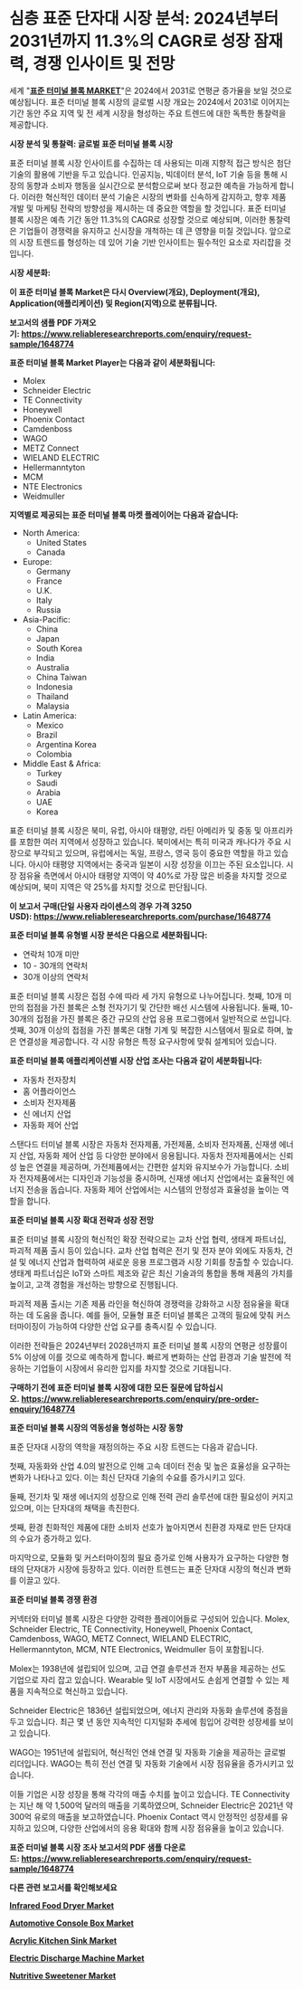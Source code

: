 <p><h1>심층 표준 단자대 시장 분석: 2024년부터 2031년까지 11.3%의 CAGR로 성장 잠재력, 경쟁 인사이트 및 전망</h1></p><p>세계 "<strong><a href="https://www.reliableresearchreports.com/standard-terminal-block-market-r1648774?utm_campaign=106&utm_medium=8&utm_source=Github&utm_content=ia&utm_term=18122024&utm_id=standard-terminal-block">표준 터미널 블록 MARKET</a></strong>"은 2024에서 2031로 연평균 증가율을 보일 것으로 예상됩니다. 표준 터미널 블록 시장의 글로벌 시장 개요는 2024에서 2031로 이어지는 기간 동안 주요 지역 및 전 세계 시장을 형성하는 주요 트렌드에 대한 독특한 통찰력을 제공합니다.</p>
<p><strong>시장 분석 및 통찰력: 글로벌 표준 터미널 블록 시장</strong></p>
<p><p>표준 터미널 블록 시장 인사이트를 수집하는 데 사용되는 미래 지향적 접근 방식은 첨단 기술의 활용에 기반을 두고 있습니다. 인공지능, 빅데이터 분석, IoT 기술 등을 통해 시장의 동향과 소비자 행동을 실시간으로 분석함으로써 보다 정교한 예측을 가능하게 합니다. 이러한 혁신적인 데이터 분석 기술은 시장의 변화를 신속하게 감지하고, 향후 제품 개발 및 마케팅 전략의 방향성을 제시하는 데 중요한 역할을 할 것입니다. 표준 터미널 블록 시장은 예측 기간 동안 11.3%의 CAGR로 성장할 것으로 예상되며, 이러한 통찰력은 기업들이 경쟁력을 유지하고 신시장을 개척하는 데 큰 영향을 미칠 것입니다. 앞으로의 시장 트렌드를 형성하는 데 있어 기술 기반 인사이트는 필수적인 요소로 자리잡을 것입니다.</p><a href="%7CAUTHORITHY_DOMAIN_URL%7C?utm_campaign=106&utm_medium=8&utm_source=Github&utm_content=ia&utm_term=18122024&utm_id=standard-terminal-block"></a></p>
<p><strong>시장 세분화:</strong></p>
<p><strong>이 표준 터미널 블록 Market은 다시 Overview(개요), Deployment(개요), Application(애플리케이션) 및 Region(지역)으로 분류됩니다.</strong></p>
<p><strong>보고서의 샘플 PDF 가져오기:&nbsp;<a href="https://www.reliableresearchreports.com/enquiry/request-sample/1648774?utm_campaign=106&utm_medium=8&utm_source=Github&utm_content=ia&utm_term=18122024&utm_id=standard-terminal-block">https://www.reliableresearchreports.com/enquiry/request-sample/1648774</a></strong><strong></strong></p>
<p><strong>표준 터미널 블록 Market Player는 다음과 같이 세분화됩니다:</strong></p>
<p><ul><li>Molex</li><li>Schneider Electric</li><li>TE Connectivity</li><li>Honeywell</li><li>Phoenix Contact</li><li>Camdenboss</li><li>WAGO</li><li>METZ Connect</li><li>WIELAND ELECTRIC</li><li>Hellermanntyton</li><li>MCM</li><li>NTE Electronics</li><li>Weidmuller</li></ul></p>
<p><strong>지역별로 제공되는 표준 터미널 블록 마켓 플레이어는 다음과 같습니다:</strong></p>
<p><ul>
    <li>
        North America:
        <ul>
            <li>United States</li>
            <li>Canada</li>
        </ul>
    </li>
    <li>
        Europe:
        <ul>
            <li>Germany</li>
            <li>France</li>
            <li>U.K.</li>
            <li>Italy</li>
            <li>Russia</li>
        </ul>
    </li>
    <li>
        Asia-Pacific:
        <ul>
            <li>China</li>
            <li>Japan</li>
            <li>South Korea</li>
            <li>India</li>
            <li>Australia</li>
            <li>China Taiwan</li>
            <li>Indonesia</li>
            <li>Thailand</li>
            <li>Malaysia</li>
        </ul>
    </li>
    <li>
        Latin America:
        <ul>
            <li>Mexico</li>
            <li>Brazil</li>
            <li>Argentina Korea</li>
            <li>Colombia</li>
        </ul>
    </li>
    <li>
        Middle East & Africa:
        <ul>
            <li>Turkey</li>
            <li>Saudi</li>
            <li>Arabia</li>
            <li>UAE</li>
            <li>Korea</li>
        </ul>
    </li>
    </ul></p>
<p><p>표준 터미널 블록 시장은 북미, 유럽, 아시아 태평양, 라틴 아메리카 및 중동 및 아프리카를 포함한 여러 지역에서 성장하고 있습니다. 북미에서는 특히 미국과 캐나다가 주요 시장으로 부각되고 있으며, 유럽에서는 독일, 프랑스, 영국 등이 중요한 역할을 하고 있습니다. 아시아 태평양 지역에서는 중국과 일본이 시장 성장을 이끄는 주된 요소입니다. 시장 점유율 측면에서 아시아 태평양 지역이 약 40%로 가장 많은 비중을 차지할 것으로 예상되며, 북미 지역은 약 25%를 차지할 것으로 판단됩니다.</p></p>
<p><strong>이 보고서 구매(단일 사용자 라이센스의 경우 가격 3250 USD):&nbsp;<a href="https://www.reliableresearchreports.com/purchase/1648774?utm_campaign=106&utm_medium=8&utm_source=Github&utm_content=ia&utm_term=18122024&utm_id=standard-terminal-block">https://www.reliableresearchreports.com/purchase/1648774</a></strong></p>
<p><strong>표준 터미널 블록 유형별 시장 분석은 다음으로 세분화됩니다:</strong></p>
<p><ul><li>연락처 10개 미만</li><li>10 - 30개의 연락처</li><li>30개 이상의 연락처</li></ul></p>
<p><p>표준 터미널 블록 시장은 접점 수에 따라 세 가지 유형으로 나누어집니다. 첫째, 10개 미만의 접점을 가진 블록은 소형 전자기기 및 간단한 배선 시스템에 사용됩니다. 둘째, 10-30개의 접점을 가진 블록은 중간 규모의 산업 응용 프로그램에서 일반적으로 쓰입니다. 셋째, 30개 이상의 접점을 가진 블록은 대형 기계 및 복잡한 시스템에서 필요로 하며, 높은 연결성을 제공합니다. 각 시장 유형은 특정 요구사항에 맞춰 설계되어 있습니다.</p></p>
<p><strong>표준 터미널 블록 애플리케이션별 시장 산업 조사는 다음과 같이 세분화됩니다:</strong></p>
<p><ul><li>자동차 전자장치</li><li>홈 어플라이언스</li><li>소비자 전자제품</li><li>신 에너지 산업</li><li>자동화 제어 산업</li></ul></p>
<p><p>스탠다드 터미널 블록 시장은 자동차 전자제품, 가전제품, 소비자 전자제품, 신재생 에너지 산업, 자동화 제어 산업 등 다양한 분야에서 응용됩니다. 자동차 전자제품에서는 신뢰성 높은 연결을 제공하며, 가전제품에서는 간편한 설치와 유지보수가 가능합니다. 소비자 전자제품에서는 디자인과 기능성을 중시하며, 신재생 에너지 산업에서는 효율적인 에너지 전송을 돕습니다. 자동화 제어 산업에서는 시스템의 안정성과 효율성을 높이는 역할을 합니다.</p></p>
<p><strong>표준 터미널 블록 시장 확대 전략과 성장 전망</strong></p>
<p><p>표준 터미널 블록 시장의 혁신적인 확장 전략으로는 교차 산업 협력, 생태계 파트너십, 파괴적 제품 출시 등이 있습니다. 교차 산업 협력은 전기 및 전자 분야 외에도 자동차, 건설 및 에너지 산업과 협력하여 새로운 응용 프로그램과 시장 기회를 창출할 수 있습니다. 생태계 파트너십은 IoT와 스마트 제조와 같은 최신 기술과의 통합을 통해 제품의 가치를 높이고, 고객 경험을 개선하는 방향으로 진행됩니다. </p><p>파괴적 제품 출시는 기존 제품 라인을 혁신하여 경쟁력을 강화하고 시장 점유율을 확대하는 데 도움을 줍니다. 예를 들어, 모듈형 표준 터미널 블록은 고객의 필요에 맞춰 커스터마이징이 가능하여 다양한 산업 요구를 충족시킬 수 있습니다.</p><p>이러한 전략들은 2024년부터 2028년까지 표준 터미널 블록 시장의 연평균 성장률이 5% 이상에 이를 것으로 예측하게 합니다. 빠르게 변화하는 산업 환경과 기술 발전에 적응하는 기업들이 시장에서 유리한 입지를 차지할 것으로 기대됩니다.</p></p>
<p><strong>구매하기 전에 표준 터미널 블록 시장에 대한 모든 질문에 답하십시오.&nbsp;<a href="https://www.reliableresearchreports.com/enquiry/pre-order-enquiry/1648774?utm_campaign=106&utm_medium=8&utm_source=Github&utm_content=ia&utm_term=18122024&utm_id=standard-terminal-block">https://www.reliableresearchreports.com/enquiry/pre-order-enquiry/1648774</a></strong><strong></strong></p>
<p><strong>표준 터미널 블록 시장의 역동성을 형성하는 시장 동향</strong></p>
<p><p>표준 단자대 시장의 역학을 재정의하는 주요 시장 트렌드는 다음과 같습니다. </p><p>첫째, 자동화와 산업 4.0의 발전으로 인해 고속 데이터 전송 및 높은 효율성을 요구하는 변화가 나타나고 있다. 이는 최신 단자대 기술의 수요를 증가시키고 있다. </p><p>둘째, 전기차 및 재생 에너지의 성장으로 인해 전력 관리 솔루션에 대한 필요성이 커지고 있으며, 이는 단자대의 채택을 촉진한다. </p><p>셋째, 환경 친화적인 제품에 대한 소비자 선호가 높아지면서 친환경 자재로 만든 단자대의 수요가 증가하고 있다. </p><p>마지막으로, 모듈화 및 커스터마이징의 필요 증가로 인해 사용자가 요구하는 다양한 형태의 단자대가 시장에 등장하고 있다. 이러한 트렌드는 표준 단자대 시장의 혁신과 변화를 이끌고 있다.</p></p>
<p><strong>표준 터미널 블록 경쟁 환경</strong></p>
<p><p>커넥터와 터미널 블록 시장은 다양한 강력한 플레이어들로 구성되어 있습니다. Molex, Schneider Electric, TE Connectivity, Honeywell, Phoenix Contact, Camdenboss, WAGO, METZ Connect, WIELAND ELECTRIC, Hellermanntyton, MCM, NTE Electronics, Weidmuller 등이 포함됩니다.</p><p>Molex는 1938년에 설립되어 있으며, 고급 연결 솔루션과 전자 부품을 제공하는 선도 기업으로 자리 잡고 있습니다. Wearable 및 IoT 시장에서도 손쉽게 연결할 수 있는 제품을 지속적으로 혁신하고 있습니다. </p><p>Schneider Electric은 1836년 설립되었으며, 에너지 관리와 자동화 솔루션에 중점을 두고 있습니다. 최근 몇 년 동안 지속적인 디지털화 추세에 힘입어 강력한 성장세를 보이고 있습니다.</p><p>WAGO는 1951년에 설립되어, 혁신적인 연쇄 연결 및 자동화 기술을 제공하는 글로벌 리더입니다. WAGO는 특히 전선 연결 및 자동화 기술에서 시장 점유율을 증가시키고 있습니다.</p><p>이들 기업은 시장 성장을 통해 각각의 매출 수치를 높이고 있습니다. TE Connectivity는 지난 해 약 1,500억 달러의 매출을 기록하였으며, Schneider Electric은 2021년 약 300억 유로의 매출을 보고하였습니다. Phoenix Contact 역시 안정적인 성장세를 유지하고 있으며, 다양한 산업에서의 응용 확대와 함께 시장 점유율을 높이고 있습니다.</p></p>
<p><strong>표준 터미널 블록 시장 조사 보고서의 PDF 샘플 다운로드:&nbsp;<a href="https://www.reliableresearchreports.com/enquiry/request-sample/1648774?utm_campaign=106&utm_medium=8&utm_source=Github&utm_content=ia&utm_term=18122024&utm_id=standard-terminal-block">https://www.reliableresearchreports.com/enquiry/request-sample/1648774</a></strong></p>
<p><strong></strong></p>
<p><strong></strong></p>
<p><strong></strong></p>
<p><strong></strong></p>
<p><strong>다른 관련 보고서를 확인해보세요</strong></p>
<p><strong><p><a href="https://github.com/luckyshygirl/Market-Research-Report-List-7/blob/main/infrared-food-dryer-market.md?utm_campaign=106&utm_medium=8&utm_source=Github&utm_content=ia&utm_term=18122024&utm_id=standard-terminal-block">Infrared Food Dryer Market</a></p><p><a href="https://github.com/vimar16th/Market-Research-Report-List-7/blob/main/automotive-console-box-market.md?utm_campaign=106&utm_medium=8&utm_source=Github&utm_content=ia&utm_term=18122024&utm_id=standard-terminal-block">Automotive Console Box Market</a></p><p><a href="https://www.linkedin.com/pulse/acrylic-kitchen-sink-market-growth-competitive-landscape-3bdtf?utm_campaign=106&utm_medium=8&utm_source=Github&utm_content=ia&utm_term=18122024&utm_id=standard-terminal-block">Acrylic Kitchen Sink Market</a></p><p><a href="https://www.linkedin.com/pulse/electric-discharge-machine-market-analysis-trends-development-ypcyf?utm_campaign=106&utm_medium=8&utm_source=Github&utm_content=ia&utm_term=18122024&utm_id=standard-terminal-block">Electric Discharge Machine Market</a></p><p><a href="https://www.linkedin.com/pulse/detailed-report-nutritive-sweetener-market-growth-share-78-onvrf?utm_campaign=106&utm_medium=8&utm_source=Github&utm_content=ia&utm_term=18122024&utm_id=standard-terminal-block">Nutritive Sweetener Market</a></p></strong></p>
